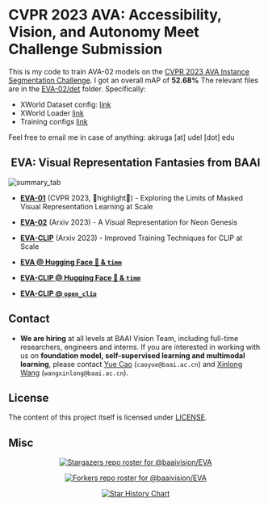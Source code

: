 # CVPR 2023 AVA: Accessibility, Vision, and Autonomy Meet Challenge Submission
This is my code to train AVA-02 models on the [CVPR 2023 AVA Instance Segmentation Challenge](https://accessibility-cv.github.io/). I got an overall mAP of **52.68%**
The relevant files are in the [EVA-02/det](https://github.com/amanikiruga/CVPR2023-AVA-XWORLD/tree/master/EVA-02/det) folder. Specifically: 
* XWorld Dataset config: [link](https://github.com/amanikiruga/CVPR2023-AVA-XWORLD/blob/master/EVA-02/det/configs/common/data/xworld.py)
* XWorld Loader [link](https://github.com/amanikiruga/CVPR2023-AVA-XWORLD/blob/master/EVA-02/det/projects/ViTDet/configs/common/xworld_loader_lsj_1920.py)
* Training configs [link](https://github.com/amanikiruga/CVPR2023-AVA-XWORLD/tree/master/EVA-02/det/projects/ViTDet/configs/eva2_o365_to_xworld)

Feel free to email me in case of anything: akiruga [at] udel [dot] edu
<div align="center">

<h2>EVA: Visual Representation Fantasies from BAAI</h2>

</div>

![summary_tab](assets/eva_pipeline.png)



- [**EVA-01**](EVA-01) (CVPR 2023, 🌟highlight🌟) - Exploring the Limits of Masked Visual Representation Learning at Scale

- [**EVA-02**](EVA-02) (Arxiv 2023) - A Visual Representation for Neon Genesis

- [**EVA-CLIP**](EVA-CLIP) (Arxiv 2023) - Improved Training Techniques for CLIP at Scale
  
- [**EVA @ Hugging Face 🤗 & `timm`**](https://huggingface.co/timm/eva02_large_patch14_448.mim_m38m_ft_in1k)

- [**EVA-CLIP @ Hugging Face 🤗 & `timm`**](https://huggingface.co/timm/eva02_enormous_patch14_plus_clip_224.laion2b_s9b_b144k)

- [**EVA-CLIP @ `open_clip`**](https://github.com/mlfoundations/open_clip/blob/main/src/open_clip/model_configs/EVA02-E-14-plus.json) 



## Contact
- **We are hiring** at all levels at BAAI Vision Team, including full-time researchers, engineers and interns. 
If you are interested in working with us on **foundation model, self-supervised learning and multimodal learning**, please contact [Yue Cao](http://yue-cao.me/) (`caoyue@baai.ac.cn`) and [Xinlong Wang](https://www.xloong.wang/) (`wangxinlong@baai.ac.cn`).


## License

The content of this project itself is licensed under [LICENSE](LICENSE).


## Misc

<div align="center">

[![Stargazers repo roster for @baaivision/EVA](https://reporoster.com/stars/baaivision/EVA)](https://github.com/baaivision/EVA/stargazers)


[![Forkers repo roster for @baaivision/EVA](https://reporoster.com/forks/baaivision/EVA)](https://github.com/baaivision/EVA/network/members)


[![Star History Chart](https://api.star-history.com/svg?repos=baaivision/EVA&type=Date)](https://star-history.com/#baaivision/EVA&Date)

</div>
